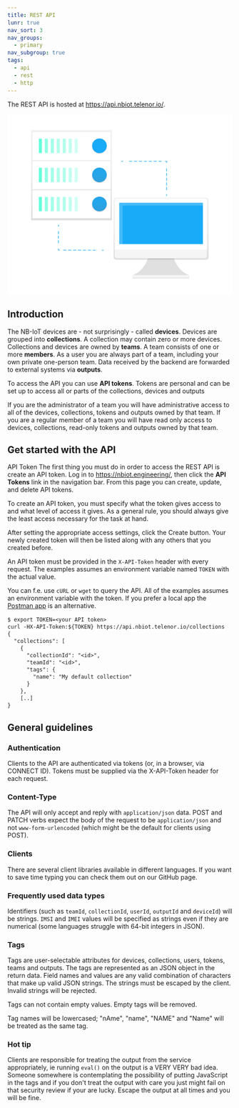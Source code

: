 ```yaml
---
title: REST API
lunr: true
nav_sort: 3
nav_groups:
  - primary
nav_subgroup: true
tags:
  - api
  - rest
  - http
---
```


The REST API is hosted at https://api.nbiot.telenor.io/.

![The NB-IoT API](undraw_api.png)
## Introduction
The NB-IoT devices are - not surprisingly - called **devices**. Devices are
grouped into **collections**. A collection may contain zero or more devices.
Collections and devices are owned by **teams**. A team consists of one or more
**members**. As a user you are always part of a team, including your own private
one-person team. Data received by the backend are forwarded to external systems
via **outputs**.

To access the API you can use **API tokens**. Tokens are personal and can
be set up to access all or parts of the collections, devices and outputs

If you are the administrator of a team you will have administrative access to
all of the devices, collections, tokens and outputs owned by that team. If you
are a regular member of a team you will have read only access to devices,
collections, read-only tokens and outputs owned by that team.

## Get started with the API
API Token
The first thing you must do in order to access the REST API is create an API
token. Log in to https://nbiot.engineering/, then click the **API Tokens** link
in the navigation bar.  From this page you can create, update, and delete API tokens.

To create an API token, you must specify what the token gives access to and
what level of access it gives.  As a general rule, you should always give the
least access necessary for the task at hand.

After setting the appropriate access settings, click the Create button. Your
newly created token will then be listed along with any others that you created
before.

An API token must be provided in the `X-API-Token` header with every request. The examples
assumes an environment variable named `TOKEN` with the actual value.

You can f.e. use `cURL` or `wget` to query the API. All of the examples assumes an
environment variable with the token. If you prefer a local app the [Postman app](https://www.getpostman.com/) is an alternative.

```shell
$ export TOKEN=<your API token>
curl -HX-API-Token:${TOKEN} https://api.nbiot.telenor.io/collections
{
  "collections": [
    {
      "collectionId": "<id>",
      "teamId": "<id>",
      "tags": {
        "name": "My default collection"
      }
    },
    [..]
}
```

## General guidelines

### Authentication
Clients to the API are authenticated via tokens (or, in a browser, via CONNECT
ID). Tokens must be supplied via the X-API-Token header for each request.

### Content-Type
The API will only accept and reply with `application/json` data. POST and
PATCH verbs expect the body of the request to be `application/json` and not
`www-form-urlencoded` (which might be the default for clients using POST).

### Clients
There are several client libraries available in different languages. If you
want to save time typing you can check them out on our GitHub page.

### Frequently used data types
Identifiers (such as `teamId`, `collectionId`, `userId`, `outputId` and
`deviceId`) will be strings. `IMSI` and `IMEI` values will be specified as
strings even if they are numerical (some languages struggle with 64-bit
integers in JSON).

### Tags
Tags are user-selectable attributes for devices, collections, users, tokens,
teams and outputs. The tags are represented as an JSON object in the return
data. Field names and values are any valid combination of characters that make
up valid JSON strings. The strings must be escaped by the client. Invalid
strings will be rejected.

Tags can not contain empty values. Empty tags will be removed.

Tag names will be lowercased; "nAme", "name", "NAME" and "Name" will be
treated as the same tag.

### Hot tip
Clients are responsible for treating the output from the service appropriately,
ie running `eval()` on the output is a VERY VERY bad idea. Someone somewhere is
contemplating the possibility of putting JavaScript in the tags and if you
don't treat the output with care you just might fail on that security review
if your are lucky. Escape the output at all times and you will be fine.
